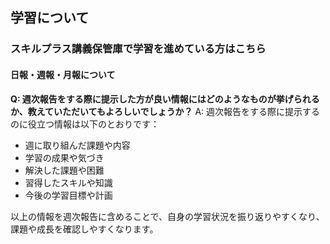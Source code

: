 ## 学習について
### スキルプラス講義保管庫で学習を進めている方はこちら
#### 日報・週報・月報について

**Q: 週次報告をする際に提示した方が良い情報にはどのようなものが挙げられるか、教えていただいてもよろしいでしょうか？**
A: 週次報告をする際に提示するのに役立つ情報は以下のとおりです：
- 週に取り組んだ課題や内容
- 学習の成果や気づき
- 解決した課題や困難
- 習得したスキルや知識
- 今後の学習目標や計画

以上の情報を週次報告に含めることで、自身の学習状況を振り返りやすくなり、課題や成長を確認しやすくなります。
